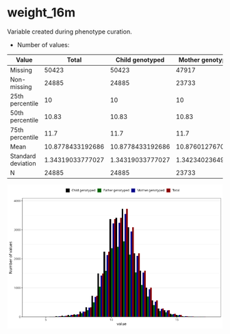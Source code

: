 # weight_16m
Variable created during phenotype curation.
- Number of values:

| Value | Total | Child genotyped | Mother genotyped | Father genotyped |
| ----- | ----- | --------------- | ---------------- | ---------------- |
| Missing | 50423 | 50423 | 47917 | 32647 |
| Non-missing | 24885 | 24885 | 23733 | 17437 |
| 25th percentile | 10 | 10 | 10 | 10 |
| 50th percentile | 10.83 | 10.83 | 10.83 | 10.82 |
| 75th percentile | 11.7 | 11.7 | 11.7 | 11.7 |
| Mean | 10.8778433192686 | 10.8778433192686 | 10.8760127670332 | 10.8788249698916 |
| Standard deviation | 1.34319033777027 | 1.34319033777027 | 1.34234023649541 | 1.3436934672201 |
| N | 24885 | 24885 | 23733 | 17437 |



![](weight_16m_n.png)



